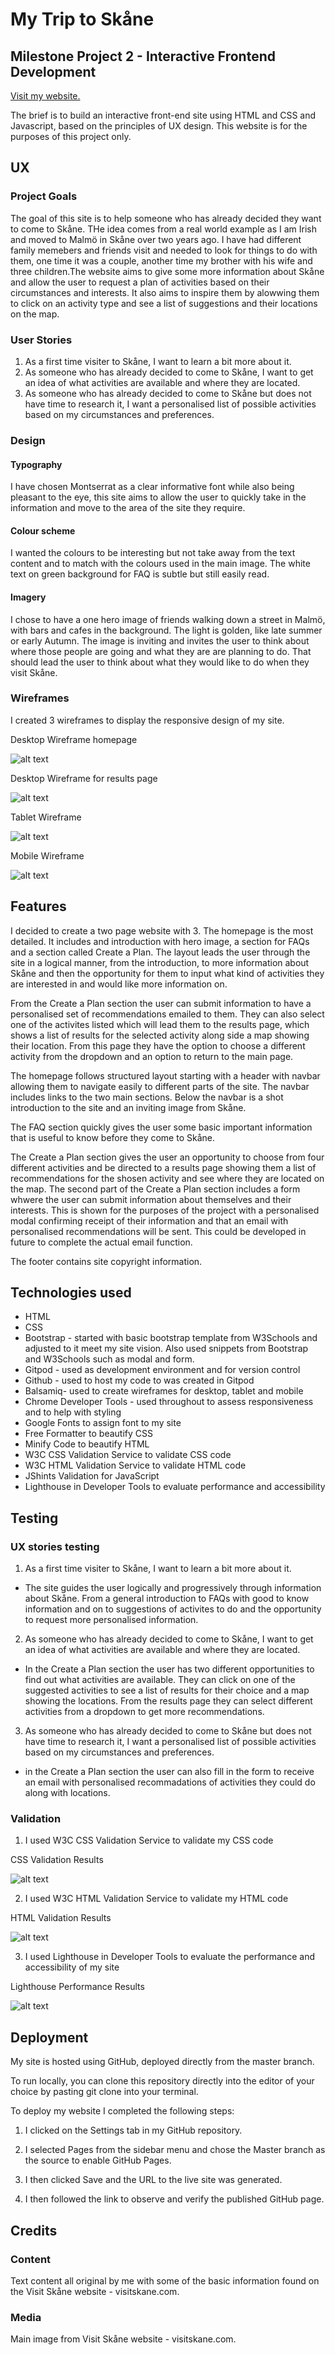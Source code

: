 # My Trip to Skåne

## Milestone Project 2 - Interactive Frontend Development

[Visit my website.](https://lorrainehanlon.github.io/my-trip-to-sk-ne-MS2/)

The brief is to build an interactive front-end site using HTML and CSS and Javascript, based on the principles of UX design. This website is for the purposes of this project only.

## UX

### Project Goals
The goal of this site is to help someone who has already decided they want to come to Skåne. THe idea comes from a real world example as I am Irish and moved to Malmö in Skåne over two years ago. I have had different family memebers and friends visit and needed to look for things to do with them, one time it was a couple, another time my brother with his wife and three children.The website aims to give some more information about Skåne and allow the user to request a plan of activities based on their circumstances and interests. It also aims to inspire them by alowwing them to click on an activity type and see a list of suggestions and their locations on the map.  

### User Stories

1. As a first time visiter to Skåne, I want to learn a bit more about it.
2. As someone who has already decided to come to Skåne, I want to get an idea of what activities are available and where they are located.
3. As someone who has already decided to come to Skåne but does not have time to research it, I want a personalised list of possible activities based on my circumstances and preferences.



### Design

#### Typography
I have chosen Montserrat as a clear informative font while also being pleasant to the eye, this site aims to allow the user to quickly take in the information and move to the area of the site they require. 

#### Colour scheme
I wanted the colours to be interesting but not take away from the text content and to match with the colours used in the main image. The white text on green background for FAQ is subtle but still easily read. 

#### Imagery
I chose to have a one hero image of friends walking down a street in Malmö, with bars and cafes in the background. The light is golden, like late summer or early Autumn. The image is inviting and invites the user to think about where those people are going and what they are are planning to do. That should lead the user to think about what they would like to do when they visit Skåne. 

### Wireframes
I created 3 wireframes to display the responsive design of my site.

Desktop Wireframe homepage

![alt text](assets/images/readme/desktop.PNG) 

Desktop Wireframe for results page

![alt text](assets/images/readme/Map.PNG) 

Tablet Wireframe

![alt text](assets/images/readme/tablet.PNG) 

Mobile Wireframe

![alt text](assets/images/readme/iphone.PNG) 


## Features
I decided to create a two page website with 3. The homepage is the most detailed. It includes and introduction with hero image, a section for FAQs and a section called Create a Plan. The layout leads the user through the site in a logical manner, from the introduction, to more information about Skåne and then the opportunity for them to input what kind of activities they are interested in and would like more information on. 

From the Create a Plan section the user can submit information to have a personalised set of recommendations emailed to them. They can also select one of the activites listed which will lead them to the results page, which shows a list of results for the selected activity along side a map showing their location. From this page they have the option to choose a different activity from the dropdown and an option to return to the main page.

The homepage follows structured layout starting with a header with navbar allowing them to navigate easily to different parts of the site. The navbar includes links to the two main sections. Below the navbar is a shot introduction to the site and an inviting image from Skåne.

The FAQ section quickly gives the user some basic important information that is useful to know before they come to Skåne.

The Create a Plan section gives the user an opportunity to choose from four different activities and be directed to a results page showing them a list of recommendations for the shosen activity and see where they are located on the map. The second part of the Create a Plan section includes a form whwere the user can submit information about themselves and their interests. This is shown for the purposes of the project with a personalised modal confirming receipt of their information and that an email with personalised recommendations will be sent. This could be developed in future to complete the actual email function.

The footer contains site copyright information. 

## Technologies used
* HTML
* CSS
* Bootstrap - started with basic bootstrap template from W3Schools and adjusted to it meet my site vision. Also used snippets from Bootstrap and W3Schools such as modal and form.
* Gitpod - used as development environment and for version control
* Github - used to host my code to was created in Gitpod
* Balsamiq- used to create wireframes for desktop, tablet and mobile
* Chrome Developer Tools - used throughout to assess responsiveness and to help with styling
* Google Fonts to assign font to my site
* Free Formatter to beautify CSS
* Minify Code to beautify HTML
* W3C CSS Validation Service to validate CSS code
* W3C HTML Validation Service to validate HTML code
* JShints Validation for JavaScript
* Lighthouse in Developer Tools to evaluate performance and accessibility


## Testing

### UX stories testing

1. As a first time visiter to Skåne, I want to learn a bit more about it.
* The site guides the user logically and progressively through information about Skåne. From a general introduction to FAQs with good to know information and on to suggestions of activites to do and the opportunity to request more personalised information.
2. As someone who has already decided to come to Skåne, I want to get an idea of what activities are available and where they are located.
* In the Create a Plan section the user has two different opportunities to find out what activities are available. They can click on one of the suggested activities to see a list of results for their choice and a map showing the locations. From the results page they can select different activities from a dropdown to get more recommendations. 
3. As someone who has already decided to come to Skåne but does not have time to research it, I want a personalised list of possible activities based on my circumstances and preferences.
* in the Create a Plan section the user can also fill in the form to receive an email with personalised recommadations of activities they could do along with locations.


### Validation

1. I used W3C CSS Validation Service to validate my CSS code

CSS Validation Results

![alt text](assets/images/readme/cssvalidator.PNG) 

2. I used W3C HTML Validation Service to validate my HTML code 

HTML Validation Results

![alt text](assets/images/readme/htmlvalidator.png) 


3. I used Lighthouse in Developer Tools to evaluate the performance and accessibility of my site

Lighthouse Performance Results

![alt text](assets/images/readme/lighthouse.PNG) 

## Deployment

My site is hosted using GitHub, deployed directly from the master branch. 

To run locally, you can clone this repository directly into the editor of your choice by pasting git clone into your terminal. 

To deploy my website I completed the following steps:

1. I clicked on the Settings tab in my GitHub repository.


2. I selected Pages from the sidebar menu and chose the Master branch as the source to enable GitHub Pages.


3. I then clicked Save and the URL to the live site was generated.

4. I then followed the link to observe and verify the published GitHub page. 


## Credits 

### Content
Text content all original by me with some of the basic information found on the Visit Skåne website - visitskane.com. 

### Media
Main image from Visit Skåne website - visitskane.com.

